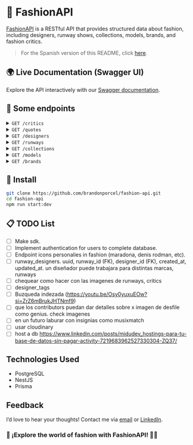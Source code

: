 # 👗 FashionAPI

[FashionAPI](https://brandonporcel-fashionapi.vercel.app/) is a RESTful API that provides structured data about fashion, including designers, runway shows, collections, models, brands, and fashion critics.

> For the Spanish version of this README, click [here](README_ES.md).

## 🌍 Live Documentation (Swagger UI)

Explore the API interactively with our [Swagger documentation](https://brandonporcel-fashionapi.vercel.app/docs).

## 📌 Some endpoints

<details>
    <summary><code>GET /critics</code></summary>
    Returns a list of fashion critics, bloggers, and influencers.
    <table>
        <thead>
            <tr>
                <th>Key</th>
                <th>Type</th>
                <th>Value</th>
            </tr>
        </thead>
        <tbody>
            <tr>
                <td><code>name</code></td>
                <td>string</td>
                <td>Name of the critic</td>
            </tr>
            <tr>
                <td><code>social_links</code></td>
                <td>object</td>
                <td>Twitter, Instagram, Facebook, LinkedIn, YouTube, website</td>
            </tr>
            <tr>
                <td><code>description</code></td>
                <td>string</td>
                <td>Brief description</td>
            </tr>
            <tr>
                <td><code>type</code></td>
                <td>string</td>
                <td>Youtuber, blogger, magazine, etc.</td>
            </tr>
        </tbody>
    </table>
</details>

<details>
    <summary><code>GET /quotes</code></summary>
    Returns famous quotes from designers and fashion icons.
</details>

<details>
    <summary><code>GET /designers</code></summary>
    Provides information about fashion designers.
</details>

<details>
    <summary><code>GET /runways</code></summary>
    Details of fashion runway shows.
</details>

<details>
    <summary><code>GET /collections</code></summary>
    Represents fashion collections by season and year.
</details>

<details>
    <summary><code>GET /models</code></summary>
    List of fashion models.
</details>

<details>
    <summary><code>GET /brands</code></summary>
    Fashion brands and houses.
</details>

## 🏢 Install

```bash
git clone https://github.com/brandonporcel/fashion-api.git
cd fashion-api
npm run start:dev
```

## 📋 TODO List

- [ ] Make sdk.
- [ ] Implement authentication for users to complete database.
- [ ] Endpoint icons personalies in fashion (maradona, denis rodman, etc).
- [ ] runway_designers. uuid, runway_id (FK), designer_id (FK), created_at, updated_at. un diseñador puede trabajara para distintas marcas, runways
- [ ] chequear como hacer con las imagenes de runways, critics
- [ ] designer_tags
- [ ] Buzqueda indezada (https://youtu.be/Osy0yuxuEOw?si=ZrZ6mBrukJHTNmf9)
- [ ] que los contributors puedan dar detalles sobre x imagen de desfile como genius. check imagenes
- [ ] en un futuro laburar con insignias como musixmatch
- [ ] usar cloudinary
- [ ] host a db https://www.linkedin.com/posts/midudev_hostings-para-tu-base-de-datos-sin-pagar-activity-7219683962527330304-ZQ37/

## Technologies Used

- PostgreSQL
- NestJS
- Prisma

## Feedback

I’d love to hear your thoughts! Contact me via [email](mailto:brandon7.7porcel@gmail.com) or [LinkedIn](https://www.linkedin.com/in/brandonporcel/).

### 🚀 ¡Explore the world of fashion with FashionAPI! 👠✨
